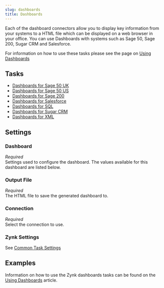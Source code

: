 ```yaml
---
slug: dashboards
title: Dashboards
---
```


Each of the dashboard connectors allow you to display key information from your systems to a HTML file which can be displayed on a web browser in your office. You can use Dashboards with systems such as Sage 50, Sage 200, Sugar CRM and Salesforce.

For information on how to use these tasks please see the page on [Using Dashboards](/using-dashboards)

## Tasks

 * [Dashboards for Sage 50 UK](/dashboards-for-sage-50-uk)
 * [Dashboards for Sage 50 US](/dashboards-for-sage-50-us)
 * [Dashboards for Sage 200](/dashboards-for-sage-200)
 * [Dashboards for Salesforce](/dashboards-for-salesforce)
 * [Dashboards for SQL](/dashboards-for-sql)
 * [Dashboards for Sugar CRM](/dashboards-for-sugar-crm)
 * [Dashboards for XML](/dashboards-for-xml)

## Settings
### Dashboard
_Required_  
Settings used to configure the dashboard. The values available for this dashboard are listed below.

### Output File
_Required_  
The HTML file to save the generated dashboard to. 

### Connection
_Required_  
Select the connection to use. 

### Zynk Settings
See [Common Task Settings](/common-task-settings)

## Examples  
Information on how to use the Zynk dashboards tasks can be found on the [Using Dashboards](/using-dashboards) article.
